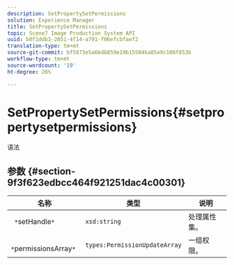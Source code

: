 ```yaml
---
description: SetPropertySetPermissions
solution: Experience Manager
title: SetPropertySetPermissions
topic: Scene7 Image Production System API
uuid: b0f1ddb3-2051-4f14-a791-f06efcbfaef2
translation-type: tm+mt
source-git-commit: bf5873e5a6bdb859e19b15584ba85e9c106f853b
workflow-type: tm+mt
source-wordcount: '19'
ht-degree: 26%

---
```



# SetPropertySetPermissions{#setpropertysetpermissions}

语法

## 参数 {#section-9f3f623edbcc464f921251dac4c00301}

| 名称 | 类型 | 说明 |
|---|---|---|
| ` *`setHandle`*` | `xsd:string` | 处理属性集。 |
| ` *`permissionsArray`*` | `types:PermissionUpdateArray` | 一组权限。 |

